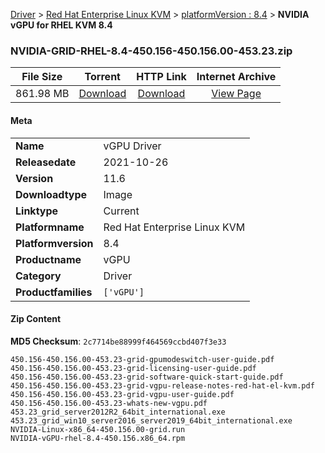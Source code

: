 
[Driver](/README.md)  >  [Red Hat Enterprise Linux KVM](/index/Driver/Red_Hat_Enterprise_Linux_KVM.md)  >  [platformVersion : 8.4](/index/Driver/Red_Hat_Enterprise_Linux_KVM/8.4.md)  >  **NVIDIA vGPU for RHEL KVM 8.4**


### NVIDIA-GRID-RHEL-8.4-450.156-450.156.00-453.23.zip

| **File Size** | **Torrent**  | **HTTP Link** | **Internet Archive** |
|:-------------:|:------------:|:-------------:|:--------------------:|
| 861.98 MB |  [Download](https://archive.org/download/nvgpu_NVIDIA-GRID-RHEL-8.4-450.156-450.156.00-453.23.zip/nvgpu_NVIDIA-GRID-RHEL-8.4-450.156-450.156.00-453.23.zip_archive.torrent)       | [Download](https://archive.org/compress/nvgpu_NVIDIA-GRID-RHEL-8.4-450.156-450.156.00-453.23.zip) | [View Page](https://archive.org/details/nvgpu_NVIDIA-GRID-RHEL-8.4-450.156-450.156.00-453.23.zip)       |

#### Meta

<table>
<tr><td><strong>Name</strong></td><td>vGPU Driver</td></tr>
<tr><td><strong>Releasedate</strong></td><td>2021-10-26</td></tr>
<tr><td><strong>Version</strong></td><td>11.6</td></tr>
<tr><td><strong>Downloadtype</strong></td><td>Image</td></tr>
<tr><td><strong>Linktype</strong></td><td>Current</td></tr>
<tr><td><strong>Platformname</strong></td><td>Red Hat Enterprise Linux KVM</td></tr>
<tr><td><strong>Platformversion</strong></td><td>8.4</td></tr>
<tr><td><strong>Productname</strong></td><td>vGPU</td></tr>
<tr><td><strong>Category</strong></td><td>Driver</td></tr>
<tr><td><strong>Productfamilies</strong></td><td><code>['vGPU']</code></td></tr>
</table>

#### Zip Content

**MD5 Checksum**: `2c7714be88999f464569ccbd407f3e33`

```text
450.156-450.156.00-453.23-grid-gpumodeswitch-user-guide.pdf
450.156-450.156.00-453.23-grid-licensing-user-guide.pdf
450.156-450.156.00-453.23-grid-software-quick-start-guide.pdf
450.156-450.156.00-453.23-grid-vgpu-release-notes-red-hat-el-kvm.pdf
450.156-450.156.00-453.23-grid-vgpu-user-guide.pdf
450.156-450.156.00-453.23-whats-new-vgpu.pdf
453.23_grid_server2012R2_64bit_international.exe
453.23_grid_win10_server2016_server2019_64bit_international.exe
NVIDIA-Linux-x86_64-450.156.00-grid.run
NVIDIA-vGPU-rhel-8.4-450.156.x86_64.rpm
```